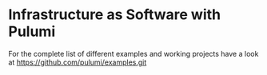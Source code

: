 # Infrastructure as Software with Pulumi

For the complete list of different examples and working projects have a look at https://github.com/pulumi/examples.git
